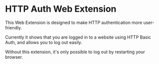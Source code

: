 HTTP Auth Web Extension
=======================

This Web Extension is designed to make HTTP authentication more user-friendly.

Currently it shows that you are logged in to a website using HTTP Basic Auth, 
and allows you to log out easily.

Without this extension, it's only possible to log out by restarting your
browser.

